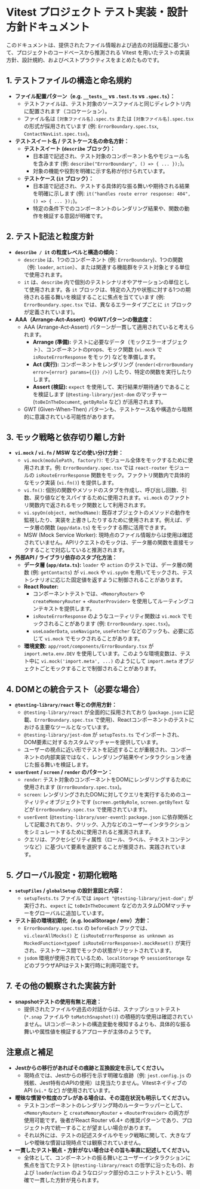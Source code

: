 # Vitest プロジェクト テスト実装・設計方針ドキュメント

このドキュメントは、提供されたファイル情報および過去の対話履歴に基づいて、プロジェクトのコードベースから推測される Vitest を用いたテストの実装方針、設計規約、およびベストプラクティスをまとめたものです。

## 1. テストファイルの構造と命名規約

-   **ファイル配置パターン（e.g. `__tests__` vs `.test.ts` vs `.spec.ts`）：**
    -   テストファイルは、テスト対象のソースファイルと同じディレクトリ内に配置されます（コロケーション）。
    -   ファイル名は `[対象ファイル名].spec.ts` または `[対象ファイル名].spec.tsx` の形式が採用されています (例: `ErrorBoundary.spec.tsx`, `ContactNavList.spec.tsx`)。
-   **テストスイート名 / テストケース名の命名方針：**
    -   **テストスイート (`describe` ブロック）：**
        -   日本語で記述され、テスト対象のコンポーネント名やモジュール名を含みます (例: `describe("ErrorBoundary", () => { ... });`)。
        -   対象の機能や役割を明確に示す名称が付けられています。
    -   **テストケース (`it` ブロック）：**
        -   日本語で記述され、テストする具体的な振る舞いや期待される結果を明確に示します (例: `it("handles route error response: 404", () => { ... });`)。
        -   特定の条件下でのコンポーネントのレンダリング結果や、関数の動作を検証する意図が明確です。

## 2. テスト記法と粒度方針

-   **`describe / it` の粒度レベルと構造の傾向：**
    -   `describe` は、1つのコンポーネント (例: `ErrorBoundary`)、1つの関数（例: `loader`, `action`）、または関連する機能群をテスト対象とする単位で使用されます。
    -   `it` は、`describe` 内で個別のテストシナリオやアサーションの単位として使用されます。各 `it` ブロックは、特定の入力や状態に対する1つの期待される振る舞いを検証することに焦点を当てています (例: `ErrorBoundary.spec.tsx` では、異なるエラータイプごとに `it` ブロックが定義されています)。
-   **AAA（Arrange-Act-Assert）やGWTパターンの徹底度：**
    -   AAA (Arrange-Act-Assert) パターンが一貫して適用されていると考えられます。
        -   **Arrange (準備):** テストに必要なデータ（モックエラーオブジェクト）、コンポーネントのprops、モック関数 (`vi.mock` で `isRouteErrorResponse` をモック) などを準備します。
        -   **Act (実行):** コンポーネントをレンダリング (`render(<ErrorBoundary error={error} params={{}} />)`) したり、特定の関数を実行したりします。
        -   **Assert (検証):** `expect` を使用して、実行結果が期待通りであることを検証します (`@testing-library/jest-dom` のマッチャー (`toBeInTheDocument`, `getByRole` など) が活用されます)。
    -   GWT (Given-When-Then) パターンも、テストケース名や構造から暗黙的に意識されている可能性があります。

## 3. モック戦略と依存切り離し方針

-   **`vi.mock` / `vi.fn` / MSW などの使い分け方針：**
    -   `vi.mock(modulePath, factory?)`: モジュール全体をモックするために使用されます。例: `ErrorBoundary.spec.tsx` では `react-router` モジュールの `isRouteErrorResponse` 関数をモック。ファクトリ関数内で具体的なモック実装 (`vi.fn()`) を提供します。
    -   `vi.fn()`: 個別の関数やメソッドのスタブを作成し、呼び出し回数、引数、戻り値などをスパイするために使用されます。`vi.mock` のファクトリ関数内で返されるモック関数として利用されます。
    -   `vi.spyOn(object, methodName)`: 既存オブジェクトのメソッドの動作を監視したり、実装を上書きしたりするために使用されます。例えば、データ層の関数 (`app/data.ts`) をモックする際に活用できます。
    -   MSW (Mock Service Worker): 現時点のファイル情報からは使用は確認されていません。APIリクエストのモックは、データ層の関数を直接モックすることで対応していると推測されます。
-   **外部API / ライブラリ依存のスタブ化方法：**
    -   **データ層 (`app/data.ts`):** `loader` や `action` のテストでは、データ層の関数 (例: `getContacts`) が `vi.mock` や `vi.spyOn` を用いてモックされ、テストシナリオに応じた固定値を返すように制御されることがあります。
    -   **React Router:**
        -   コンポーネントテストでは、`<MemoryRouter>` や `createMemoryRouter` + `<RouterProvider>` を使用してルーティングコンテキストを提供します。
        -   `isRouteErrorResponse` のようなユーティリティ関数は `vi.mock` でモックされることがあります (例: `ErrorBoundary.spec.tsx`)。
        -   `useLoaderData`, `useNavigate`, `useFetcher` などのフックも、必要に応じて `vi.mock` でモックされることがあります。
    -   **環境変数:** `app/root/components/ErrorBoundary.tsx` が `import.meta.env.DEV` を使用しています。このような環境変数は、テスト中に `vi.mock('import.meta', ...)` のようにして `import.meta` オブジェクトごとモックすることで制御されることがあります。

## 4. DOMとの統合テスト（必要な場合）

-   **`@testing-library/react` 等との併用方針：**
    -   `@testing-library/react` が全面的に採用されており (`package.json` に記載、`ErrorBoundary.spec.tsx` で使用)、Reactコンポーネントのテストにおける主要なツールとなっています。
    -   `@testing-library/jest-dom` が `setupTests.ts` でインポートされ、DOM要素に対するカスタムマッチャーを提供しています。
    -   ユーザーの視点に近い形でテストを記述することが重視され、コンポーネントの内部実装ではなく、レンダリング結果やインタラクションを通じた振る舞いを検証します。
-   **`userEvent` / `screen` / `render` のパターン：**
    -   `render`: テスト対象のコンポーネントをDOMにレンダリングするために使用されます (`ErrorBoundary.spec.tsx`)。
    -   `screen`: レンダリングされたDOMに対してクエリを実行するためのユーティリティオブジェクトです (`screen.getByRole`, `screen.getByText` などが `ErrorBoundary.spec.tsx` で使用されています)。
    -   `userEvent` (`@testing-library/user-event`): `package.json` に依存関係として記載されており、クリック、入力などのユーザーインタラクションをシミュレートするために使用されると推測されます。
    -   クエリは、アクセシビリティ属性（ロール、ラベル、テキストコンテンツなど）に基づいて要素を選択することが推奨され、実践されています。

## 5. グローバル設定・初期化戦略

-   **`setupFiles` / `globalSetup` の設計意図と内容：**
    -   `setupTests.ts` ファイルでは `import "@testing-library/jest-dom";` が実行され、`expect` に `toBeInTheDocument` などのカスタムDOMマッチャーをグローバルに追加しています。
-   **テスト前の環境初期化（e.g. localStorage / env）方針：**
    -   `ErrorBoundary.spec.tsx` の `beforeEach` フックでは、`vi.clearAllMocks()` と `(isRouteErrorResponse as unknown as MockedFunction<typeof isRouteErrorResponse>).mockReset()` が実行され、テストケース間でモックの状態がリセットされています。
    -   `jsdom` 環境が使用されているため、`localStorage` や `sessionStorage` などのブラウザAPIはテスト実行時に利用可能です。

## 7. その他の観察された実装方針

-   **snapshotテストの使用有無と用途：**
    -   提供されたファイルや過去の対話からは、スナップショットテスト (`*.snap` ファイルや `toMatchSnapshot()`) の積極的な使用は確認されていません。UIコンポーネントの構造変動を検知するよりも、具体的な振る舞いや属性値を検証するアプローチが主体のようです。

## 注意点と補足

-   **Jestからの移行があればその痕跡と互換設定を示してください。**
    -   現時点では、Jestからの移行を示す明確な痕跡（例: `jest.config.js` の残骸、Jest特有のAPIの使用）は見当たりません。VitestネイティブのAPI (`vi.*` など) が使用されています。
-   **曖昧な慣習や粒度のブレがある場合は、その混在状況も明示してください。**
    -   テストコンポーネントのレンダリング時のルーターラッパーとして、`<MemoryRouter>` と `createMemoryRouter` + `<RouterProvider>` の両方が使用可能です。後者がReact Router v6.4+ の推奨パターンであり、プロジェクト内で統一することが望ましい場合があります。
    -   それ以外には、テストの記述スタイルやモック戦略に関して、大きなブレや曖昧な慣習は現時点では観察されていません。
-   **一貫したテスト観点・方針がない場合はその旨も率直に記述してください。**
    -   全体として、コンポーネントの振る舞いとユーザーインタラクションに焦点を当てたテスト (`@testing-library/react` の哲学に沿ったもの)、および `loader`/`action` のようなロジック部分のユニットテストという、明確で一貫した方針が見られます。
